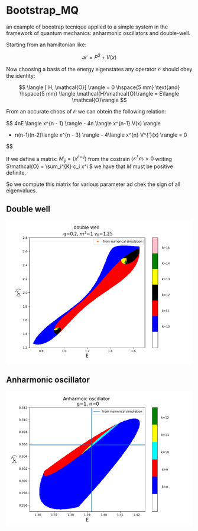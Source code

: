 # Bootstrap_MQ

an example of boostrap tecnique applied to a simple system in the framework of quantum mechanics: anharmonic oscillators and double-well.

Starting from an hamiltonian like:

$$
\mathcal{H} = P^2 + V(x)
$$

Now choosing a basis of the energy eigenstates any operator $\mathcal{O}$ should obey the identity:

$$
\langle [ H, \mathcal{O}] \rangle = 0 \hspace{5 mm} \text{and} \hspace{5 mm}
 \langle \mathcal{H}\mathcal{O}\rangle = E\langle \mathcal{O}\rangle
$$

From an accurate choos of $\mathcal{O}$ we can obtein the following relation:

$$
4nE \langle x^{n - 1} \rangle - 4n \langle x^{n-1} V(x) \rangle
 + n(n-1)(n-2)\langle x^{n - 3} \rangle - 4\langle x^{n} V^{'}(x) \rangle = 0

$$



 If we define a matrix: $M_{ij} = \langle x^{i+j} \rangle$ from the costrain $\langle \mathcal{O}^{\dagger} \mathcal{O} \rangle > 0$ writing $\mathcal{O} = \sum_i^{K} c_i x^i $ we have that $M$ must be positive definite.

So we compute this matrix for various parameter ad chek the sign of all eigenvalues. 

## Double well

![](dw.png)

## Anharmonic oscillator

![](ao.png)
